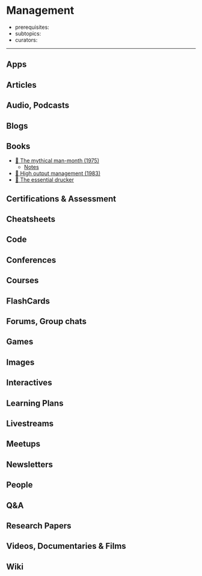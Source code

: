 # Management

- prerequisites:
- subtopics:
- curators:

------

## Apps

## Articles

## Audio, Podcasts

## Blogs

## Books

- [📕 The mythical man-month (1975)](http://www.goodreads.com/book/show/13629.The_Mythical_Man_Month)
  - [Notes](https://github.com/andrewwoz/the-mythical-man-month-notes)
- [📕 High output management (1983)](http://www.goodreads.com/book/show/324750.High_Output_Management)
- [📕 The essential drucker](https://www.goodreads.com/book/show/48016.The_Essential_Drucker)


## Certifications & Assessment

## Cheatsheets

## Code

## Conferences

## Courses

## FlashCards

## Forums, Group chats

## Games

## Images

## Interactives

## Learning Plans

## Livestreams

## Meetups

## Newsletters

## People

## Q&A

## Research Papers

## Videos, Documentaries & Films

## Wiki

